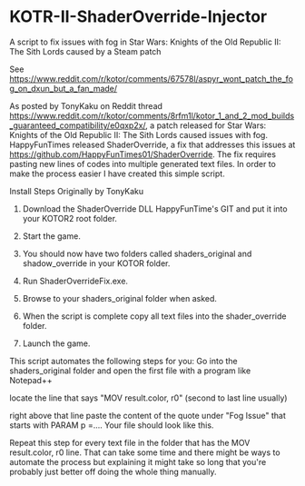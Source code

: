# KOTR-II-ShaderOverride-Injector
A script to fix issues with fog in Star Wars: Knights of the Old Republic II: The Sith Lords caused by a Steam patch

See https://www.reddit.com/r/kotor/comments/67578l/aspyr_wont_patch_the_fog_on_dxun_but_a_fan_made/

As posted by TonyKaku on Reddit thread https://www.reddit.com/r/kotor/comments/8rfm1l/kotor_1_and_2_mod_builds_guaranteed_compatibility/e0qxp2x/, a patch released for
Star Wars: Knights of the Old Republic II: The Sith Lords caused issues with fog. HappyFunTimes released ShaderOverride, a fix that addresses this issues
at https://github.com/HappyFunTimes01/ShaderOverride. The fix requires pasting new lines of codes into multiple generated text files. In order 
to make the process easier I have created this simple script.

Install Steps Originally by TonyKaku

1. Download the ShaderOverride DLL HappyFunTime's GIT and put it into your KOTOR2 root folder.

2. Start the game.

3. You should now have two folders called shaders_original and shadow_override in your KOTOR folder.

4. Run ShaderOverrideFix.exe.

5. Browse to your shaders_original folder when asked. 

6. When the script is complete copy all text files into the shader_override folder.

7. Launch the game.

This script automates the following steps for you: 
Go into the shaders_original folder and open the first file with a program like Notepad++

locate the line that says "MOV result.color, r0" (second to last line usually)

right above that line paste the content of the quote under "Fog Issue" that starts with PARAM p =.... Your file should look like this.

Repeat this step for every text file in the folder that has the MOV result.color, r0 line. That can take some time and there might be ways to automate the process but explaining it might take so long that you're probably just better off doing the whole thing manually.
